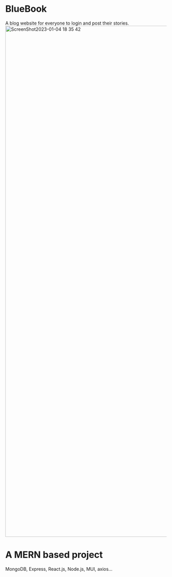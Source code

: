 # BlueBook
A blog website for everyone to login and post their stories. 
<img width="1597" alt="ScreenShot2023-01-04 18 35 42" src="https://user-images.githubusercontent.com/61166944/210670004-6ec9e5e7-66b3-436c-921b-2e03ebcf34b3.png">

# A MERN based project
MongoDB, Express, React.js, Node.js, MUI, axios...
